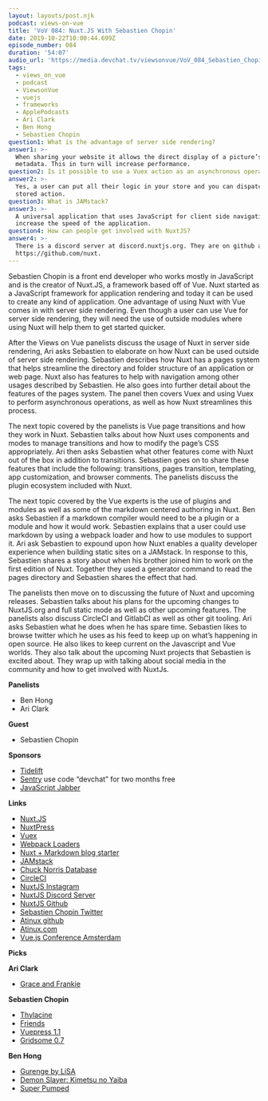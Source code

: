 ```yaml
---
layout: layouts/post.njk
podcast: views-on-vue
title: 'VoV 084: Nuxt.JS With Sebastien Chopin'
date: 2019-10-22T10:00:44.699Z
episode_number: 084
duration: '54:07'
audio_url: 'https://media.devchat.tv/viewsonvue/VoV_084_Sebastien_Chopin.mp3'
tags:
  - views_on_vue
  - podcast
  - ViewsonVue
  - vuejs
  - frameworks
  - ApplePodcasts
  - Ari Clark
  - Ben Hong
  - Sebastien Chopin
question1: What is the advantage of server side rendering?
answer1: >-
  When sharing your website it allows the direct display of a picture’s
  metadata. This in turn will increase performance.
question2: Is it possible to use a Vuex action as an asynchronous operation?
answer2: >-
  Yes, a user can put all their logic in your store and you can dispatch a
  stored action. 
question3: What is JAMstack?
answer3: >-
  A universal application that uses JavaScript for client side navigation to
  increase the speed of the application.
question4: How can people get involved with NuxtJS?
answer4: >-
  There is a discord server at discord.nuxtjs.org. They are on github as well at
  https://github.com/nuxt.
---
```

Sebastien Chopin is a front end developer who works mostly in JavaScript and is the creator of Nuxt.JS, a framework based off of Vue. Nuxt started as a JavaScript framework for application rendering and today it can be used to create any kind of application. One advantage of using Nuxt with Vue comes in with server side rendering. Even though a user can use Vue for server side rendering, they will need the use of outside modules where using Nuxt will help them to get started quicker. 

After the Views on Vue panelists discuss the usage of Nuxt in server side rendering, Ari asks Sebastien to elaborate on how Nuxt can be used outside of server side rendering. Sebastien describes how Nuxt has a pages system that helps streamline the directory and folder structure of an application or web page. Nuxt also has features to help with navigation among other usages described by Sebastien. He also goes into further detail about the features of the pages system. The panel then covers Vuex and using Vuex to perform asynchronous operations, as well as how Nuxt streamlines this process.

The next topic covered by the panelists is Vue page transitions and how they work in Nuxt. Sebastien talks about how Nuxt uses components and modes to manage transitions and how to modify the page’s CSS appropriately. Ari then asks Sebastien what other features come with Nuxt out of the box in addition to transitions. Sebastien goes on to share these features that include the following: transitions, pages transition, templating, app customization, and browser comments. The panelists discuss the plugin ecosystem included with Nuxt. 

The next topic covered by the Vue experts is the use of plugins and modules as well as some of the markdown centered authoring in Nuxt. Ben asks Sebastien if a markdown compiler would need to be a plugin or a module and how it would work. Sebastien explains that a user could use markdown by using a webpack loader and how to use modules to support it. Ari ask Sebastien to expound upon how Nuxt enables a quality developer experience when building static sites on a JAMstack. In response to this, Sebastien shares a story about when his brother joined him to work on the first edition of Nuxt. Together they used a generator command to read the pages directory and Sebastien shares the effect that had. 

The panelists then move on to discussing the future of Nuxt and upcoming releases. Sebastien talks about his plans for the upcoming changes to NuxtJS.org and full static mode as well as other upcoming features. The panelists also discuss CircleCI and GitlabCI as well as other git tooling. Ari asks Sebastien what he does when he has spare time. Sebastien likes to browse twitter which he uses as his feed to keep up on what’s happening in open source. He also likes to keep current on the Javascript and Vue worlds. They also talk about the upcoming Nuxt projects that Sebastien is excited about. They wrap up with talking about social media in the community and how to get involved with NuxtJs.

**Panelists**



*   Ben Hong
*   Ari Clark

**Guest**



*   Sebastien Chopin

**Sponsors**



*   [Tidelift](https://tidelift.com/)
*   [Sentry](https://sentry.io/) use code “devchat” for two months free
*   [JavaScript Jabber](https://devchat.tv/js-jabber/)

**Links**



*   [Nuxt.JS](https://nuxtjs.org/)
*   [NuxtPress](https://nuxt.press/)
*   [Vuex](https://vuex.vuejs.org/)
*   [Webpack Loaders](https://webpack.js.org/loaders/)
*   [Nuxt + Markdown blog starter](https://github.com/marinaaisa/nuxt-markdown-blog-starter)
*   [JAMstack](https://jamstack.org/)
*   [Chuck Norris Database](https://api.chucknorris.io/)
*   [CircleCI](https://circleci.com/pricing/?utm_source=gb&utm_medium=SEM&utm_campaign=SEM-gb-200-Eng-ni&utm_content=SEM-gb-200-Eng-ni-Circle-CI&gclid=Cj0KCQjw_5rtBRDxARIsAJfxvYDYMvcz90KZ3OFRKXYQOSbtcZNjxS7EBd--13hoN_-QADxUdUkElgYaAu8iEALw_wcB)
*   [NuxtJS Instagram](https://www.instagram.com/nuxt_js/?hl=en)
*   [NuxtJS Discord Server](discord.nuxtjs.org)
*   [NuxtJS Github](https://github.com/nuxt)
*   [Sebastien Chopin Twitter](https://twitter.com/atinux?lang=en)
*   [Atinux github](https://github.com/Atinux)
*   [Atinux.com](https://atinux.com/)
*   [Vue.js Conference Amsterdam](https://vuejs.amsterdam/)

**Picks**

**Ari Clark**



*   [Grace and Frankie](https://www.imdb.com/title/tt3609352/)

**Sebastien Chopin**



*   [Thylacine](http://www.thylacinemusic.com/)
*   [Friends](https://www.imdb.com/title/tt0108778/)
*   [Vuepress 1.1](https://github.com/vuejs/vuepress/releases/tag/v1.1.0)
*   [Gridsome 0.7](https://github.com/gridsome/gridsome)

**Ben Hong**



*   [Gurenge by LiSA](https://www.youtube.com/watch?v=pmanD_s7G3U)
*   [Demon Slayer: Kimetsu no Yaiba](https://www.crunchyroll.com/demon-slayer-kimetsu-no-yaiba)
*   [Super Pumped](https://www.amazon.com/Super-Pumped-Battle-Mike-Isaac/dp/0393652246)
